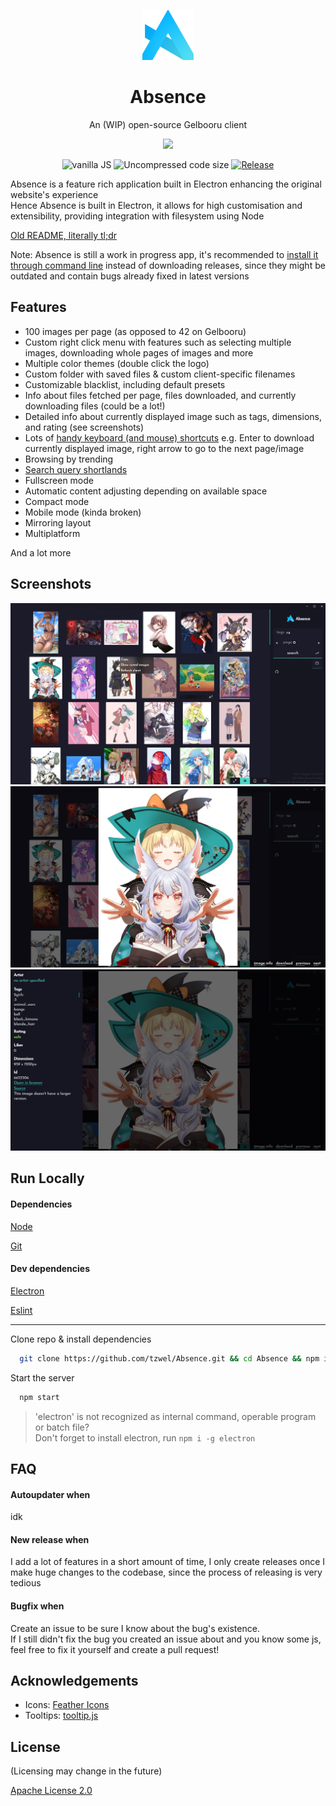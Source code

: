 <p align="center"> <img src="src/img/Absence-logo.png" width="auto" height="80px" alt="Absence logo" /> </p>

<h1 align="center"> Absence </h1>
<p align="center">  An (WIP) open-source Gelbooru client </p>
<p align="center"> <a href="https://github.com/tzwel/absence/releases/latest/download/Absence-Setup.exe"> <img src="https://img.shields.io/badge/-Download%20latest%20version-brightgreen"/> </a> </p>

<p align="center"> 
<img src="https://img.shields.io/badge/vanilla-JS-f0db4f?style=flat-square" alt="vanilla JS" />
<img src="https://img.shields.io/github/languages/code-size/tzwel/absence?style=flat-square" alt="Uncompressed code size" />
<!-- <img src="https://img.shields.io/tokei/lines/github/tzwel/absence?style=flat-square" alt="Code lines" /> -->
<a href="https://github.com/tzwel/Absence/releases/latest"> <img src="https://img.shields.io/github/v/release/tzwel/absence?color=yellow&include_prereleases&style=flat-square" alt="Release" /> </a>
</p>

Absence is a feature rich application built in Electron enhancing the original website's experience \
Hence Absence is built in Electron, it allows for high customisation and extensibility, providing integration with filesystem using Node

[Old README, literally tl;dr](/README.old.md)

Note: Absence is still a work in progress app, it's recommended to [install it through command line](#run-locally)
 instead of downloading releases, since they might be outdated and contain bugs already fixed in latest versions

<!-- [![Uncompressed code size](https://img.shields.io/github/languages/code-size/tzwel/absence?style=flat-square)]()
[![Release](https://img.shields.io/github/v/release/tzwel/absence?color=yellow&include_prereleases&style=flat-square)](https://github.com/tzwel/Absence/releases)
-->
## Features

- 100 images per page (as opposed to 42 on Gelbooru)
- Custom right click menu with features such as selecting multiple images, downloading whole pages of images and more
- Multiple color themes (double click the logo)
- Custom folder with saved files & custom client-specific filenames
- Customizable blacklist, including default presets
- Info about files fetched per page, files downloaded, and currently downloading files (could be a lot!)
- Detailed info about currently displayed image such as tags, dimensions, and rating (see screenshots)
- Lots of [handy keyboard (and mouse) shortcuts](https://github.com/tzwel/Absence/wiki/Keyboard-shortcuts) e.g. Enter to download currently displayed image, right arrow to go to the next page/image
- Browsing by trending
- [Search query shortlands](https://github.com/tzwel/Absence/wiki/Search-query-shortlands)
- Fullscreen mode
- Automatic content adjusting depending on available space
- Compact mode
- Mobile mode (kinda broken)
- Mirroring layout
- Multiplatform

And a lot more

## Screenshots

![App Screenshot](https://raw.githubusercontent.com/tzwel/Absence/main/screenshots/absence.png)
![App Screenshot](https://raw.githubusercontent.com/tzwel/Absence/main/screenshots/Absence2.jpg)
![App Screenshot](https://raw.githubusercontent.com/tzwel/Absence/main/screenshots/Absence3.jpg)


## Run Locally

#### Dependencies
[Node](https://nodejs.org)

[Git](https://git-scm.com)

#### Dev dependencies
[Electron](https://www.electronjs.org/)

[Eslint](https://eslint.org)

--- 

Clone repo & install dependencies

```bash
  git clone https://github.com/tzwel/Absence.git && cd Absence && npm install
```

Start the server

```bash
  npm start
```
> 'electron' is not recognized as internal command, operable program or batch file? \
> Don't forget to install electron, run `npm i -g electron`

## FAQ

#### Autoupdater when

idk

#### New release when

I add a lot of features in a short amount of time, I only create releases once I make huge changes to the codebase, since the process of releasing is very tedious

#### Bugfix when

Create an issue to be sure I know about the bug's existence. \
If I still didn't fix the bug you created an issue about and you know some js, feel free to fix it yourself and create a pull request!

## Acknowledgements

- Icons: [Feather Icons](https://feathericons.com)
- Tooltips: [tooltip.js](https://github.com/matthias-schuetz/Tooltip)

## License

(Licensing may change in the future)

[Apache License 2.0](https://github.com/tzwel/Absence/blob/main/LICENSE.txt)

